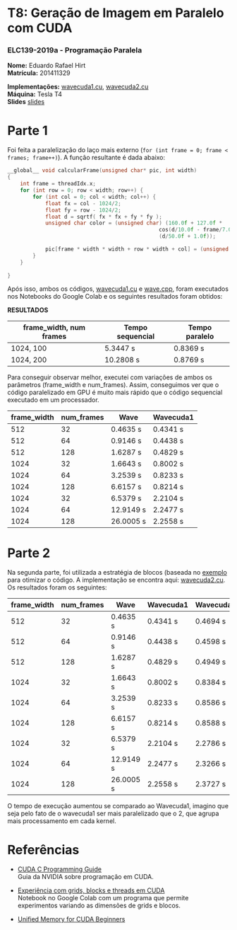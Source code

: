 # T8: Geração de Imagem em Paralelo com CUDA

### ELC139-2019a - Programação Paralela

**Nome:** Eduardo Rafael Hirt <br/>
**Matrícula:** 201411329

**Implementações:** [wavecuda1.cu](wave/wavecuda1.cu), [wavecuda2.cu](wave/wavecuda2.cu) <br/>
**Máquina:** Tesla T4 <br/>
**Slides** [slides](slides.pdf)

# Parte 1

Foi feita a paralelização do laço mais externo (`for (int frame = 0; frame < frames; frame++)`). A função resultante é dada abaixo:

~~~cpp
__global__ void calcularFrame(unsigned char* pic, int width)
{
    int frame = threadIdx.x;
    for (int row = 0; row < width; row++) {
        for (int col = 0; col < width; col++) {
            float fx = col - 1024/2;
            float fy = row - 1024/2;
            float d = sqrtf( fx * fx + fy * fy );
            unsigned char color = (unsigned char) (160.0f + 127.0f *
                                                cos(d/10.0f - frame/7.0f) /
                                                (d/50.0f + 1.0f));

            pic[frame * width * width + row * width + col] = (unsigned char) color;
        }
    }
    
}
~~~
Após isso, ambos os códigos, [wavecuda1.cu](wave/wavecuda1.cu) e [wave.cpp](wave/wave.cpp), foram executados nos Notebooks do Google Colab e os seguintes resultados foram obtidos:

**RESULTADOS**

| frame_width, num frames 	| Tempo sequencial 	| Tempo paralelo 	|
|-------------------------	|------------------	|----------------	|
| 1024, 100               	| 5.3447 s         	| 0.8369 s       	|
| 1024, 200               	| 10.2808 s        	| 0.8769 s       	|


Para conseguir observar melhor, executei com variações de ambos os parâmetros (frame_width e num_frames). Assim, conseguimos ver que o código paralelizado em GPU é muito mais rápido que o código sequencial executado em um processador.

| frame_width   | num_frames    | Wave          | Wavecuda1     |
|-------------  |------------   |-----------    |-----------    |
| 512           | 32            | 0.4635 s      | 0.4341 s      |
| 512           | 64            | 0.9146 s      | 0.4438 s      |
| 512           | 128           | 1.6287 s      | 0.4829 s      |
| 1024          | 32            | 1.6643 s      | 0.8002 s      |
| 1024          | 64            | 3.2539 s      | 0.8233 s      |
| 1024          | 128           | 6.6157 s      | 0.8214 s      |
| 1024          | 32            | 6.5379 s      | 2.2104 s      |
| 1024          | 64            | 12.9149 s     | 2.2477 s      |
| 1024          | 128           | 26.0005 s     | 2.2558 s      |


# Parte 2

Na segunda parte, foi utilizada a estratégia de blocos (baseada no [exemplo](https://devblogs.nvidia.com/unified-memory-cuda-beginners/) para otimizar o código. A implementação se encontra aqui: [wavecuda2.cu](wave/wavecuda2.cu). Os resultados foram os seguintes:

| frame_width   | num_frames    | Wave          | Wavecuda1     | Wavecuda2     |
|-------------  |------------   |-----------    |-----------    |-----------    |
| 512           | 32            | 0.4635 s      | 0.4341 s      | 0.4694 s      |
| 512           | 64            | 0.9146 s      | 0.4438 s      | 0.4598 s      |
| 512           | 128           | 1.6287 s      | 0.4829 s      | 0.4949 s      |
| 1024          | 32            | 1.6643 s      | 0.8002 s      | 0.8384 s      |
| 1024          | 64            | 3.2539 s      | 0.8233 s      | 0.8586 s      |
| 1024          | 128           | 6.6157 s      | 0.8214 s      | 0.8588 s      |
| 1024          | 32            | 6.5379 s      | 2.2104 s      | 2.2786 s      |
| 1024          | 64            | 12.9149 s     | 2.2477 s      | 2.3266 s      |
| 1024          | 128           | 26.0005 s     | 2.2558 s      | 2.3727 s      |

O tempo de execução aumentou se comparado ao Wavecuda1, imagino que seja pelo fato de o wavecuda1 ser mais paralelizado que o 2, que agrupa mais processamento em cada kernel.


# Referências 

- [CUDA C Programming Guide](https://docs.nvidia.com/cuda/cuda-c-programming-guide/)  
  Guia da NVIDIA sobre programação em CUDA.
  
- [Experiência com grids, blocks e threads em CUDA](https://colab.research.google.com/drive/1uSTM6C0p4n4aAuvFksplqFxa4NG87rMp)  
  Notebook no Google Colab com um programa que permite experimentos variando as dimensões de grids e blocos.

- [Unified Memory for CUDA Beginners](https://devblogs.nvidia.com/unified-memory-cuda-beginners/)